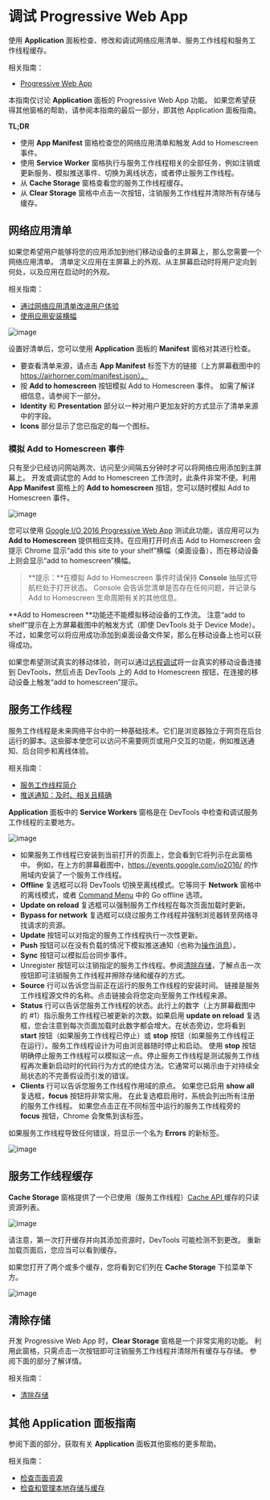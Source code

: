 # 调试 Progressive Web App

使用 **Application** 面板检查、修改和调试网络应用清单、服务工作线程和服务工作线程缓存。

相关指南：

* [Progressive Web App](https://developers.google.com/web/progressive-web-apps?hl=zh-cn)

本指南仅讨论 **Application** 面板的 Progressive Web App 功能。 如果您希望获得其他窗格的帮助，请参阅本指南的最后一部分，即其他 Application 面板指南。

**TL;DR**

* 使用 **App Manifest** 窗格检查您的网络应用清单和触发 Add to Homescreen 事件。
* 使用 **Service Worker** 窗格执行与服务工作线程相关的全部任务，例如注销或更新服务、模拟推送事件、切换为离线状态，或者停止服务工作线程。
* 从 **Cache Storage** 窗格查看您的服务工作线程缓存。
* 从 **Clear Storage** 窗格中点击一次按钮，注销服务工作线程并清除所有存储与缓存。

## 网络应用清单

如果您希望用户能够将您的应用添加到他们移动设备的主屏幕上，那么您需要一个网络应用清单。 清单定义应用在主屏幕上的外观、从主屏幕启动时将用户定向到何处，以及应用在启动时的外观。

相关指南：

* [通过网络应用清单改进用户体验](https://developers.google.com/web/fundamentals/engage-and-retain/web-app-manifest?hl=zh-cn)
* [使用应用安装横幅](https://developers.google.com/web/fundamentals/engage-and-retain/app-install-banners?hl=zh-cn)

![image](https://github.com/Evalute/chrome-devTools/blob/master/table%20of%20Contents/N.2%20%E8%B0%83%E8%AF%95%20Progressive%20Web%20App/img/manifest.png)

设置好清单后，您可以使用 **Application** 面板的 **Manifest** 窗格对其进行检查。

* 要查看清单来源，请点击 **App Manifest** 标签下方的链接（上方屏幕截图中的 https://airhorner.com/manifest.json）。
* 按 **Add to homescreen** 按钮模拟 Add to Homescreen 事件。 如需了解详细信息，请参阅下一部分。
* **Identity** 和 **Presentation** 部分以一种对用户更加友好的方式显示了清单来源中的字段。
* **Icons** 部分显示了您已指定的每一个图标。

### 模拟 Add to Homescreen 事件

只有至少已经访问网站两次、访问至少间隔五分钟时才可以将网络应用添加到主屏幕上。 开发或调试您的 Add to Homescreen 工作流时，此条件非常不便。利用 **App Manifest** 窗格上的 **Add to homescreen** 按钮，您可以随时模拟 Add to Homescreen 事件。

![image](https://github.com/Evalute/chrome-devTools/blob/master/table%20of%20Contents/N.2%20%E8%B0%83%E8%AF%95%20Progressive%20Web%20App/img/io.png)

您可以使用 [Google I/O 2016 Progressive Web App](https://events.google.com/io2016/?hl=zh-cn) 测试此功能，该应用可以为 **Add to Homescreen** 提供相应支持。在应用打开时点击 Add to Homescreen 会提示 Chrome 显示“add this site to your shelf”横幅（桌面设备），而在移动设备上则会显示“add to homescreen”横幅。

>**提示：**在模拟 Add to Homescreen 事件时请保持 **Console** 抽屉式导航栏处于打开状态。 Console 会告诉您清单是否存在任何问题，并记录与 Add to Homescreen 生命周期有关的其他信息。

**Add to Homescreen **功能还不能模拟移动设备的工作流。 注意“add to shelf”提示在上方屏幕截图中的触发方式（即使 DevTools 处于 Device Mode）。 不过，如果您可以将应用成功添加到桌面设备文件架，那么在移动设备上也可以获得成功。

如果您希望测试真实的移动体验，则可以通过[远程调试](https://developers.google.com/web/tools/chrome-devtools/debug/remote-debugging/remote-debugging?hl=zh-cn)将一台真实的移动设备连接到 DevTools，然后点击 DevTools 上的 Add to Homescreen 按钮，在连接的移动设备上触发“add to homescreen”提示。

## 服务工作线程

服务工作线程是未来网络平台中的一种基础技术。它们是浏览器独立于网页在后台运行的脚本。这些脚本使您可以访问不需要网页或用户交互的功能，例如推送通知、后台同步和离线体验。

相关指南：

* [服务工作线程简介](https://developers.google.com/web/fundamentals/primers/service-worker?hl=zh-cn)
* [推送通知：及时、相关且精确](https://developers.google.com/web/fundamentals/engage-and-retain/push-notifications?hl=zh-cn)

**Application** 面板中的 **Service Workers** 窗格是在 DevTools 中检查和调试服务工作线程的主要地方。

![image](https://github.com/Evalute/chrome-devTools/blob/master/table%20of%20Contents/N.2%20%E8%B0%83%E8%AF%95%20Progressive%20Web%20App/img/sw.png)

* 如果服务工作线程已安装到当前打开的页面上，您会看到它将列示在此窗格中。 例如，在上方的屏幕截图中，https://events.google.com/io2016/ 的作用域内安装了一个服务工作线程。
* **Offline** 复选框可以将 DevTools 切换至离线模式。它等同于 **Network** 窗格中的离线模式，或者 [Command Menu](https://developers.google.com/web/tools/chrome-devtools/settings?hl=zh-cn#command-menu) 中的 Go offline 选项。
* **Update on reload** 复选框可以强制服务工作线程在每次页面加载时更新。
* **Bypass for network** 复选框可以绕过服务工作线程并强制浏览器转至网络寻找请求的资源。
* **Update** 按钮可以对指定的服务工作线程执行一次性更新。
* **Push** 按钮可以在没有负载的情况下模拟推送通知（也称为[操作消息](https://developers.google.com/web/fundamentals/engage-and-retain/push-notifications/sending-messages?hl=zh-cn#ways-to-send)）。
* **Sync** 按钮可以模拟后台同步事件。
* Unregister 按钮可以注销指定的服务工作线程。参阅[清除存储](https://developers.google.com/web/tools/chrome-devtools/progressive-web-apps?hl=zh-cn#clear-storage)，了解点击一次按钮即可注销服务工作线程并擦除存储和缓存的方式。
* **Source** 行可以告诉您当前正在运行的服务工作线程的安装时间。 链接是服务工作线程源文件的名称。点击链接会将您定向至服务工作线程来源。
* **Status** 行可以告诉您服务工作线程的状态。此行上的数字（上方屏幕截图中的 #1）指示服务工作线程已被更新的次数。如果启用 **update on reload** 复选框，您会注意到每次页面加载时此数字都会增大。在状态旁边，您将看到 **start** 按钮（如果服务工作线程已停止）或 **stop** 按钮（如果服务工作线程正在运行）。服务工作线程设计为可由浏览器随时停止和启动。 使用 **stop** 按钮明确停止服务工作线程可以模拟这一点。停止服务工作线程是测试服务工作线程再次重新启动时的代码行为方式的绝佳方法。它通常可以揭示由于对持续全局状态的不完善假设而引发的错误。
* **Clients** 行可以告诉您服务工作线程作用域的原点。 如果您已启用 **show all** 复选框，**focus** 按钮将非常实用。 在此复选框启用时，系统会列出所有注册的服务工作线程。 如果您点击正在不同标签中运行的服务工作线程旁的 **focus** 按钮，Chrome 会聚焦到该标签。

如果服务工作线程导致任何错误，将显示一个名为 **Errors** 的新标签。

![image](https://github.com/Evalute/chrome-devTools/tree/master/table%20of%20Contents/N.2%20%E8%B0%83%E8%AF%95%20Progressive%20Web%20App/img)

## 服务工作线程缓存

**Cache Storage** 窗格提供了一个已使用（服务工作线程）[Cache API ](https://developer.mozilla.org/en-US/docs/Web/API/Cache)缓存的只读资源列表。

![image](https://github.com/Evalute/chrome-devTools/blob/master/table%20of%20Contents/N.2%20%E8%B0%83%E8%AF%95%20Progressive%20Web%20App/img/sw-cache.png)

请注意，第一次打开缓存并向其添加资源时，DevTools 可能检测不到更改。 重新加载页面后，您应当可以看到缓存。

如果您打开了两个或多个缓存，您将看到它们列在 **Cache Storage** 下拉菜单下方。

![image](https://github.com/Evalute/chrome-devTools/blob/master/table%20of%20Contents/N.2%20%E8%B0%83%E8%AF%95%20Progressive%20Web%20App/img/multiple-caches.png)

## 清除存储

开发 Progressive Web App 时，**Clear Storage** 窗格是一个非常实用的功能。 利用此窗格，只需点击一次按钮即可注销服务工作线程并清除所有缓存与存储。 参阅下面的部分了解详情。

相关指南：

* [清除存储](https://developers.google.com/web/tools/chrome-devtools/iterate/manage-data/local-storage?hl=zh-cn#clear-storage)

## 其他 Application 面板指南

参阅下面的部分，获取有关 **Application** 面板其他窗格的更多帮助。

相关指南：

* [检查页面资源](https://developers.google.com/web/tools/chrome-devtools/iterate/manage-data/page-resources?hl=zh-cn)
* [检查和管理本地存储与缓存](https://developers.google.com/web/tools/chrome-devtools/iterate/manage-data/local-storage?hl=zh-cn)
